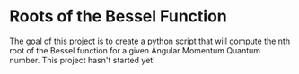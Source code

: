 # Roots of the Bessel Function

The goal of this project is to create a python script that will compute the nth root of the Bessel function for a given
Angular Momentum Quantum number. This project hasn't started yet!
